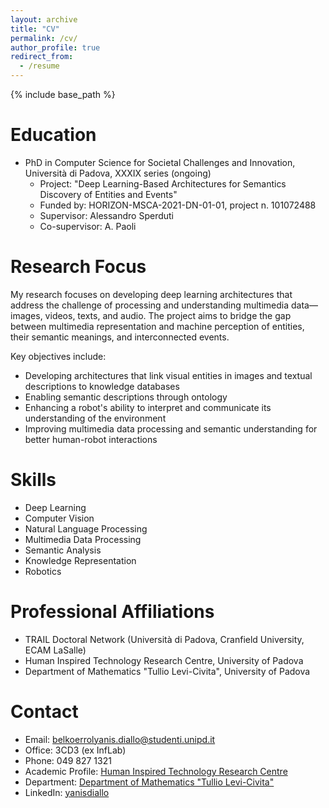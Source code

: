 ```yaml
---
layout: archive
title: "CV"
permalink: /cv/
author_profile: true
redirect_from:
  - /resume
---
```


{% include base_path %}

Education
======
* PhD in Computer Science for Societal Challenges and Innovation, Università di Padova, XXXIX series (ongoing)
  * Project: "Deep Learning-Based Architectures for Semantics Discovery of Entities and Events"
  * Funded by: HORIZON-MSCA-2021-DN-01-01, project n. 101072488
  * Supervisor: Alessandro Sperduti
  * Co-supervisor: A. Paoli

Research Focus
======
My research focuses on developing deep learning architectures that address the challenge of processing and understanding multimedia data—images, videos, texts, and audio. The project aims to bridge the gap between multimedia representation and machine perception of entities, their semantic meanings, and interconnected events.

Key objectives include:
* Developing architectures that link visual entities in images and textual descriptions to knowledge databases
* Enabling semantic descriptions through ontology
* Enhancing a robot's ability to interpret and communicate its understanding of the environment
* Improving multimedia data processing and semantic understanding for better human-robot interactions

Skills
======
* Deep Learning
* Computer Vision
* Natural Language Processing
* Multimedia Data Processing
* Semantic Analysis
* Knowledge Representation
* Robotics

Professional Affiliations
======
* TRAIL Doctoral Network (Università di Padova, Cranfield University, ECAM LaSalle)
* Human Inspired Technology Research Centre, University of Padova
* Department of Mathematics "Tullio Levi-Civita", University of Padova

Contact
======
* Email: belkoerrolyanis.diallo@studenti.unipd.it
* Office: 3CD3 (ex InfLab)
* Phone: 049 827 1321
* Academic Profile: [Human Inspired Technology Research Centre](http://hit.psy.unipd.it/diallo-yanis)
* Department: [Department of Mathematics "Tullio Levi-Civita"](https://www.math.unipd.it/dipartimento/persone/belko_errol_yanis.diallo/)
* LinkedIn: [yanisdiallo](https://www.linkedin.com/in/yanisdiallo)
